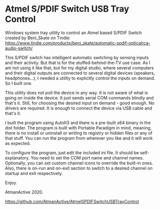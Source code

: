 # Atmel S/PDIF Switch USB Tray Control

Windows system tray utility to control an Atmel based S/PDIF Switch created by Beni_Skate on Tindie:
https://www.tindie.com/products/beni_skate/automatic-spdif-opticalrca-audio-switch/

This S/PDIF switch has intelligent automatic switching by sensing inputs and their activity. But that is for the stuffed-behind-the-TV use case.
As I am not using it like that, but for my digital studio, where several computers and their digital outputs are connected to several digital devices (speakers, headphones...), I needed a utility to explicitly control the inputs on demand. So I built one.

This utility does not poll the device in any way. It is not aware of what is going on inside the device. It just sends serial COM commands blindly and that's it. Still, for choosing the desired input on demand - good enough. No drivers are required. It is enough to connect the device via USB cable and that's it.

I built the program using AutoIt3 and there is a pre-built x64 binary in the dist folder. The program is built with Portable Paradigm in mind, meaning, there is no install or uninstall or writing to registry or hidden files or any of that stuff. You can run the program from wherever you like and it will work as expected.

To configure the program, just edit the included ini file. It should be self-explanatory. You need to set the COM port name and channel names. Optionally, you can set custom channel icons to override the built-in ones. Also, there is on-run and on-exit section to switch to a desired channel on startup and exit respectively.

Enjoy.

AtmanActive 2020.

https://github.com/AtmanActive/AtmelSPDIFSwitchUSBTrayControl
